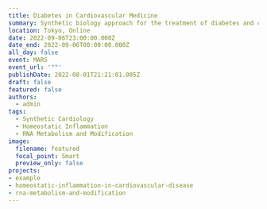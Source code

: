 ```yaml
---
title: Diabetes in Cardiovascular Medicine
summary: Synthetic biology approach for the treatment of diabetes and cardiovascular disease will be discussed.
location: Tokyo, Online
date: 2022-09-06T23:00:00.000Z
date_end: 2022-09-06T08:00:00.000Z
all_day: false
event: MARS
event_url: '""'
publishDate: 2022-08-01T21:21:01.005Z
draft: false
featured: false
authors:
  - admin
tags:
  - Synthetic Cardiology
  - Homeostatic Inflammation
  - RNA Metabolism and Modification
image:
  filename: featured
  focal_point: Smart
  preview_only: false
projects: 
- example
- homeostatic-inflammation-in-cardiovascular-disease
- rna-metabolism-and-modification
---
```

